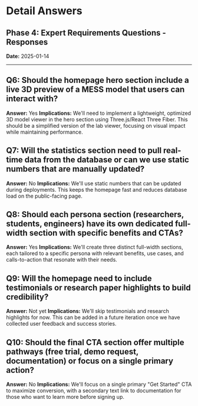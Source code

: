# Detail Answers

## Phase 4: Expert Requirements Questions - Responses

**Date:** 2025-01-14

---

## Q6: Should the homepage hero section include a live 3D preview of a MESS model that users can interact with?

**Answer:** Yes **Implications:** We'll need to implement a lightweight,
optimized 3D model viewer in the hero section using Three.js/React Three Fiber.
This should be a simplified version of the lab viewer, focusing on visual impact
while maintaining performance.

## Q7: Will the statistics section need to pull real-time data from the database or can we use static numbers that are manually updated?

**Answer:** No **Implications:** We'll use static numbers that can be updated
during deployments. This keeps the homepage fast and reduces database load on
the public-facing page.

## Q8: Should each persona section (researchers, students, engineers) have its own dedicated full-width section with specific benefits and CTAs?

**Answer:** Yes **Implications:** We'll create three distinct full-width
sections, each tailored to a specific persona with relevant benefits, use cases,
and calls-to-action that resonate with their needs.

## Q9: Will the homepage need to include testimonials or research paper highlights to build credibility?

**Answer:** Not yet **Implications:** We'll skip testimonials and research
highlights for now. This can be added in a future iteration once we have
collected user feedback and success stories.

## Q10: Should the final CTA section offer multiple pathways (free trial, demo request, documentation) or focus on a single primary action?

**Answer:** No **Implications:** We'll focus on a single primary "Get Started"
CTA to maximize conversion, with a secondary text link to documentation for
those who want to learn more before signing up.
